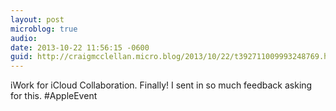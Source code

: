```yaml
---
layout: post
microblog: true
audio: 
date: 2013-10-22 11:56:15 -0600
guid: http://craigmcclellan.micro.blog/2013/10/22/t392711009993248769.html
---
```

iWork for iCloud Collaboration. Finally! I sent in so much feedback asking for this. #AppleEvent

